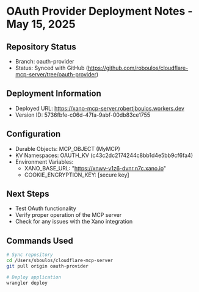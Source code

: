 # OAuth Provider Deployment Notes - May 15, 2025

## Repository Status
- Branch: oauth-provider
- Status: Synced with GitHub (https://github.com/roboulos/cloudflare-mcp-server/tree/oauth-provider)

## Deployment Information
- Deployed URL: https://xano-mcp-server.robertjboulos.workers.dev
- Version ID: 5736fbfe-c06d-47fa-9abf-00db83ce1755

## Configuration
- Durable Objects: MCP_OBJECT (MyMCP)
- KV Namespaces: OAUTH_KV (c43c2dc2174244c8bb1d4e5bb9cf6fa4)
- Environment Variables:
  - XANO_BASE_URL: "https://xnwv-v1z6-dvnr.n7c.xano.io"
  - COOKIE_ENCRYPTION_KEY: [secure key]

## Next Steps
- Test OAuth functionality
- Verify proper operation of the MCP server
- Check for any issues with the Xano integration

## Commands Used
```bash
# Sync repository
cd /Users/sboulos/cloudflare-mcp-server
git pull origin oauth-provider

# Deploy application
wrangler deploy
```